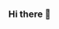 ### Hi there 👋

<!--
**crowless/crowless** is a ✨ _special_ ✨ repository, cuz it is.

Status:

- 🔭 I’m currently working on getting on the github program
-->
